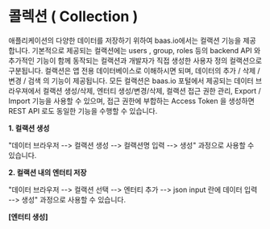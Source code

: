 # 콜렉션 ( Collection )
애플리케이션의 다양한 데이터를 저장하기 위하여 baas.io에서는 컬랙션 기능을 제공합니다. 기본적으로 제공되는 컬랙션에는 users , group, roles 등의 backend API 와 추가적인 기능이 함께 동작되는 컬랙션과 개발자가 직접 생성한 사용자 정의 컬랙션으로 구분됩니다.
컬랙션은 앱 전용 데이터베이스로 이해하시면 되며, 데이터의 추가 / 삭제 / 변경 / 검색 의 기능이 제공됩니다.
모든 컬랙션은 baas.io 포털에서 제공되는 데이터 브라우져에서 컬랙션 생성/삭제, 엔터티 생성/변경/삭제, 컬랙션 접근 권한 관리, Export / Import 기능을 사용할 수 있으며, 접근 권한에 부합하는 Access Token 을 생성하면 REST API 로도 동일한 기능을 수행할 수 있습니다.

**1. 컬랙션 생성**

"데이터 브라우저 --> 컬랙션 생성 --> 컬랙션명 입력 --> 생성" 과정으로 사용할 수 있습니다.

**2. 컬랙션 내의 엔터티 저장**

"데이터 브라우저 --> 컬랙션 선택 --> 엔터티 추가 --> json input 란에 데이터 입력 --> 생성" 과정으로 사용할 수 있습니다.

**[엔터티 생성]**

```

```